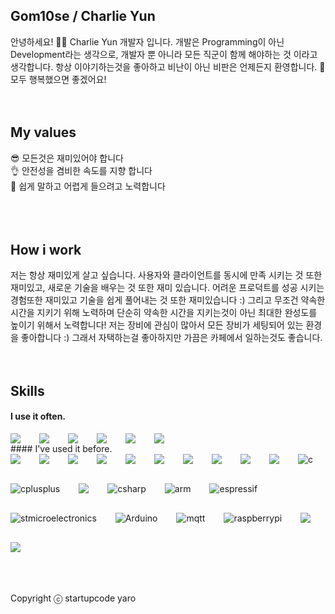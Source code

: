 ## Gom10se / Charlie Yun
안녕하세요! 🙋‍♂️ Charlie Yun 개발자 입니다. 개발은 Programming이 아닌 Development라는 생각으로, 개발자 뿐 아니라 모든 직군이 함께 해야하는 것 이라고 생각합니다.
항상 이야기하는것을 좋아하고 비난이 아닌 비판은 언제든지 환영합니다. 🥰 모두 행복했으면 좋겠어요!
<br />
<br />
<br />
## My values
😎 모든것은 재미있어야 합니다<br />
👌 안전성을 겸비한 속도를 지향 합니다<br />
🦻 쉽게 말하고 어렵게 들으려고 노력합니다<br />
<br />
<br />
<br />
## How i work
저는 항상 재미있게 살고 싶습니다. 사용자와 클라이언트를 동시에 만족 시키는 것 또한 재미있고, 새로운 기술을 배우는 것 또한 재미 있습니다. 어려운 프로덕트를 성공 시키는 경험또한 재미있고 기술을 쉽게 풀어내는 것 또한 재미있습니다 :) 그리고 무조건 약속한 시간을 지키기 위해 노력하며 단순히 약속한 시간을 지키는것이 아닌 최대한 완성도를 높이기 위해서 노력합니다!
저는 장비에 관심이 많아서 모든 장비가 세팅되어 있는 환경을 좋아합니다 :) 그래서 자택하는걸 좋아하지만 가끔은 카페에서 일하는것도 좋습니다.
<br />
<br />
<br />
## Skills
#### I use it often.
<div style="display:flex;gap:30px;flex-wrap:wrap;">  
  <img src="https://img.shields.io/badge/Java-007396?style=for-the-badge&logo=Java&logoColor=white">
  <img src="https://img.shields.io/badge/spring-6DB33F?style=for-the-badge&logo=spring&logoColor=white">
  <img src="https://img.shields.io/badge/springboot-6DB33F?style=for-the-badge&logo=springboot&logoColor=white">  
  <img src="https://img.shields.io/badge/thymeleaf-005F0F?style=for-the-badge&logo=thymeleaf&logoColor=white">
  <img src="https://img.shields.io/badge/js-F7DF1E?style=for-the-badge&logo=javascript&logoColor=black">
  <img src="https://img.shields.io/badge/MySQL-4479A1?style=for-the-badge&logo=mysql&logoColor=white">
</div>
#### I've used it before.
<div style="display:flex;gap:30px;flex-wrap:wrap;">
   <img src="https://img.shields.io/badge/Android-3DDC84?style=for-the-badge&logo=android&logoColor=white">
  <img src="https://img.shields.io/badge/react-native-61DAFB?style=for-the-badge&logo=react&logoColor=black">
  <img src="https://img.shields.io/badge/swift-F05138?style=for-the-badge&logo=swift&logoColor=black">
  <img src="https://img.shields.io/badge/electron-47848F?style=for-the-badge&logo=electron&logoColor=black">
  <img src="https://img.shields.io/badge/express-000000?style=for-the-badge&logo=express&logoColor=white">
  <img src="https://img.shields.io/badge/jquery-0769AD?style=for-the-badge&logo=jquery&logoColor=white">
  <img src="https://img.shields.io/badge/php-777BB4?style=for-the-badge&logo=php&logoColor=white">
  <img src="https://img.shields.io/badge/Docker-2496ED?style=for-the-badge&logo=Docker&logoColor=white">
  <img src="https://img.shields.io/badge/Kubernetes-326CE5?style=for-the-badge&logo=Kubernetes&logoColor=white">
  <img src="https://img.shields.io/badge/AWS-232F3E?style=for-the-badge&logo=amazonaws&logoColor=white">
  <img alt="c" src ="https://img.shields.io/badge/c-A8B9CC.svg?&style=for-the-badge&logo=c&logoColor=white">
  <img alt="cplusplus" src ="https://img.shields.io/badge/cplusplus-00599C.svg?&style=for-the-badge&logo=cplusplus&logoColor=white">
  <img src="https://img.shields.io/badge/qt-41CD52?style=for-the-badge&logo=qt&logoColor=white">
  <img alt="csharp" src ="https://img.shields.io/badge/csharp-239120.svg?&style=for-the-badge&logo=csharp&logoColor=white">
  <img alt="arm" src ="https://img.shields.io/badge/arm-0091BD.svg?&style=for-the-badge&logo=arm&logoColor=white">
  <img alt="espressif" src ="https://img.shields.io/badge/espressif-E7352C.svg?&style=for-the-badge&logo=espressif&logoColor=white">
  <img alt="stmicroelectronics" src ="https://img.shields.io/badge/stmicroelectronics-03234B.svg?&style=for-the-badge&logo=stmicroelectronics&logoColor=white">
  <img alt="Arduino" src ="https://img.shields.io/badge/Arduino-00878F.svg?&style=for-the-badge&logo=Arduino&logoColor=white">
  <img alt="mqtt" src ="https://img.shields.io/badge/mqtt-660066.svg?&style=for-the-badge&logo=mqtt&logoColor=white">
   <img alt="raspberrypi" src ="https://img.shields.io/badge/raspberrypi-A22846.svg?&style=for-the-badge&logo=raspberrypi&logoColor=white">
   <img src="https://img.shields.io/badge/ubuntu-E95420?style=for-the-badge&logo=ubuntu&logoColor=white">
   <img src="https://img.shields.io/badge/redhat-EE0000?style=for-the-badge&logo=redhat&logoColor=white">
</div>
<br />
<br />
<br />

Copyright ⓒ startupcode yaro